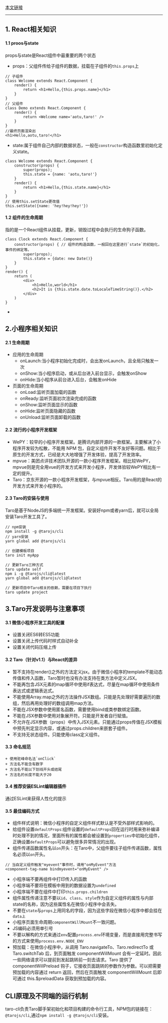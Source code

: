 [本文链接](https://juejin.im/book/6844733744830480397/section/6844733744910336014)
******
## 1. React相关知识
#### 1.1 proos与state
props与state是React组件中最重要的两个状态
- props：父组件传给子组件的数据，挂载在子组件的`this.props`上
```
// 子组件
class Welcome extends React.Component {
    render() {
        return <h1>Hello,{this.props.name}</h1>
    }
}
// 父组件
class Demo extends React.Component {
    render() {
        return <Welcome name='aotu,taro!' />
    }
}
//最终页面渲染出
<h1>Hello,aotu,taro!</h1>
```
- state:属于组件自己内部的数据状态，一般在`constructor`构造函数里初始化定义state。
```
class Welcome extends React.Component {
    constructor(props) {
        super(props);
        this.state = {name: 'aotu,taro!'}
    }
    render() {
        return <h1>Hello,{this.state.name}</h1>
    }
}
// 使用this.setState更改值
this.setState({name: 'hey!hey!hey!'})
```
#### 1.2 组件的生命周期
指的是一个React组件从挂载，更新，销毁过程中会执行的生命狗子函数。
```
class Clock extends React.Component {
    constructor(props) { // 组件的构造函数，一般回在这里进行`state`的初始化，事件的绑定等。
        super(props);
        this.state = {date: new Date()}
    }
}
render() {
    return (
        <div>
            <h1>Hello,world</h1>
            <h2>It is {this.state.date.toLocaleTimeString()}.</h2>
        </div>
    )
}
```
- 
## 2.小程序相关知识
#### 2.1 生命周期
- 应用的生命周期
    + onLaunch:当小程序初始化完成时，会出发onLaunch，且全局只触发一次
    + onShow:当小程序启动，或从后台进入前台显示，会触发onShow
    + onHide:当小程序从前台进入后台，会触发onHide
- 页面的生命周期
    + onLoad:监听页面加载的函数
    + onReady:监听页面初次渲染完成的函数
    + onShow:监听页面显示的函数
    + onHide:监听页面隐藏的函数
    + onUnload:监听页面卸载的函数

#### 2.2 流行的小程序开发框架
- WePY：较早的小程序开发框架。是腾讯内部开源的一款框架。主要解决了小程序开发较为松散，不能用 NPM 包，自定义组件开发不友好等问题。相比于原生的开发方式，已经是大大地增强了开发体验，提高了开发效率。
- mpvue：美团点评技术团队开源的一款小程序开发框架。相比较WePY，mpvue则是完全用vue的开发方式来开发小程序，开发体验较WePY相比有一定的提升。
- Taro：京东开源的一款小程序开发框架，与mpvue相反。Taro用的是React的开发方式来开发小程序的。

#### 2.3 Taro的安装与使用
Taro是基于NodeJS的多端统一开发框架。安装好npm或者yarn后，就可以全局安装Taro开发工具了。
```
// npm安装
npm install -g @tarojs/cli
// yarn安装
yarn global add @tarojs/cli

// 创建模板项目
taro init myApp

// 更新Taro三种方式
taro update self
npm i -g @tarojs/cli@latest
yarn global add @tarojs/cli@latest

// 更新项目中Taro相关的依赖，需要在项目下执行
taro update project
```

## 3.Taro开发说明与注意事项
#### 3.1 微信小程序开发工具的配置
-  设置关闭ES6转ES5功能
-  设置关闭上传代码时样式自动补全
-  设置关闭代码压缩上传

#### 3.2 Taro（针对v1.1）与React的差异
- 暂不支持在render()之外的方法定义jsx。由于微信小程序的template不能动态传值和传入函数，Taro暂时也没有办法支持在类方法中定义JSX。
- 不能再包含JSX元素的map循环中使用if表达式，尽量在map循环中使用条件表达式或逻辑表达式。
- 不能使用Array.map之外的方法操作JSX数组。只能是先处理好需要遍历的数组，然后再用处理好的数组调用map方法。
- 不能在JSX参数中使用匿名函数，需要使用bind或类参数绑定函数。
- 不能在JSX参数中使用对象展开符。只能是开发者自行赋值。
- 不允许在JSX参数（props）中传入JSX元素。只能通过props传值在JSX模板中预先判定显示内容，或通过props.children来嵌套子组件。
- 不支持无状态组件。只能使用class定义组件。

#### 3.3 命名规范
    + 使用驼峰命名法`onClick`
    + 方法名不能含有数字
    + 方法名不能以下划线开头或结尾
    + 方法名的长度不能大于20

#### 3.4 推荐安装ESLint编辑器插件
通过ESLint来获得人性化的提示

#### 3.5 最佳编码方式
- 组件样式说明：微信小程序的自定义组件样式默认是不受外部样式影响的。
- 给组件设置`defaultProps`:组件设置的`defaultProps`回在运行时用来弥补编译时处理不到的情况，里面所有的属性都会被设置到`properties`中初始化组件，正确设置`defaultProps`可以避免很多异常情况的出现。
- 组件传递函数属性名以`on`开头：在Taro中，父组件要往子组件传递函数，属性名必须以`on`开头。
```
// 当自定义组件触发"myevent"事件时，请用"onMyEvent"方法
<component-tag-name bindmyevent="onMyEvent" />
```
- 小程序端不要再组件中打印传入的函数
- 小程序端不要将在模板中用到的数据设置为`undefined`
- 小程序端不要在组件中打印`this.props.children`
- 组件属性传递注意不要以`id`、`class`、`style`作为自定义组件的属性与内部state的名称，因为这些属性名在微信小程序中会丢失。
- 不要在`state`与`props`上用同名的字段，因为这些字段在微信小程序中都会挂在`data上`
- 小程序页面生命周期`componentWillMount`不一致问题。
- JS编码必须用单引号
- 不要以解构的方式来通过`env`配置`process.env`环境变量，而是直接用完整书写的方式来使用`process.env.NODE_ENV`
- 预加载：在微信小程序中，从调用 Taro.navigateTo、Taro.redirectTo 或 Taro.switchTab 后，到页面触发 componentWillMount 会有一定延时。因此一些网络请求可以提前到发起跳转前一刻去请求。Taro 提供了 componentWillPreload 钩子，它接收页面跳转的参数作为参数。可以把需要预加载的内容通过 return 返回，然后在页面触发 componentWillMount 后即可通过 this.$preloadData 获取到预加载的内容。

## CLI原理及不同端的运行机制
taro-cli负责Taro脚手架初始化和项目构建的命令行工具，NPM包的链接在：`@tarojs/cli`,通过`npm install -g @tarojs/cli`安装。